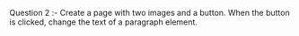 Question 2 :- Create a page with two images and a button. When the button is clicked, change the text of a paragraph element.